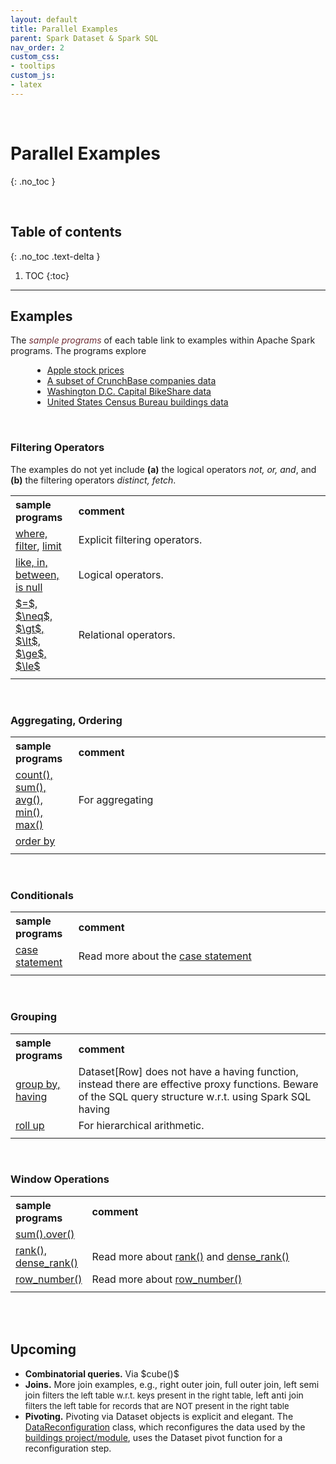 ```yaml
---
layout: default
title: Parallel Examples
parent: Spark Dataset & Spark SQL
nav_order: 2
custom_css:
- tooltips
custom_js:
- latex
---
```


<br>

# Parallel Examples
{: .no_toc }

<br>

## Table of contents
{: .no_toc .text-delta }

1. TOC
{:toc}

---


## Examples

The <span style="color: #722f37"><i>sample programs</i></span> of each table link to examples within Apache Spark programs.  The programs explore

<ul style="margin-left:35px">
  <li><a href="https://github.com/briefings/stocks" target="\_blank">Apple stock prices</a></li>
  <li><a href="https://github.com/briefings/firms" target="\_blank">A subset of CrunchBase companies data</a></li>
  <li><a href="https://github.com/briefings/bikeshare" target="\_blank">Washington D.C. Capital BikeShare data</a></li>
  <li><a href="https://github.com/briefings/buildings" target="\_blank">United States Census Bureau buildings data</a></li>
</ul>

<br>

### Filtering Operators

The examples do not yet include **(a)** the logical operators *not, or, and*, and **(b)** the filtering operators *distinct, fetch*.

<table>
  <tr>
      <th style="width:20%;text-align: left;">sample programs</th><th style="text-align: left;">comment</th>
  </tr>
  <tr>
    <td><a href="https://github.com/briefings/buildings/blob/master/src/main/scala/com/grey/queries/FilteringOperators.scala" target="\_blank">where, filter</a>, <a href="https://github.com/briefings/buildings/blob/master/src/main/scala/com/grey/queries/FundamentalClauses.scala" target="\_blank">limit</a> </td>
    <td>Explicit filtering operators.</td>
  </tr>
  <tr>    
    <td><a href="https://github.com/briefings/buildings/blob/master/src/main/scala/com/grey/queries/LogicalOperators.scala" target="\_blank">like, in, between,<br>is null</a></td>
    <td>Logical operators.</td>
  </tr>
  <tr>    
    <td><a href="https://github.com/briefings/buildings/blob/master/src/main/scala/com/grey/queries/RelationalOperators.scala" target="\_blank">$=$, $\neq$, $\gt$, $\lt$,<br>$\ge$, $\le$</a></td>
    <td>Relational operators.</td>
  </tr>
  <tr>
    <td></td>
    <td></td>
  </tr>
</table>

<br>

### Aggregating, Ordering

<table>
  <tr>
      <th style="width:20%;text-align: left;">sample programs</th><th style="text-align: left;">comment</th>
  </tr>
  <tr>    
    <td><a href="https://github.com/briefings/stocks/blob/master/src/main/scala/com/grey/queries/Aggregating.scala" target="\_blank">count(), sum(), avg(),<br>min(), max()</a></td>
    <td>For aggregating</td>
  </tr>
  <tr>    
    <td><a href="https://github.com/briefings/buildings/blob/master/src/main/scala/com/grey/queries/FundamentalClauses.scala" target="\_blank">order by</a></td>
    <td>&nbsp;</td>
  </tr>
  <tr>
    <td></td>
    <td></td>
  </tr>
</table>

<br>

### Conditionals

<table>
  <tr>
      <th style="width:20%;text-align: left;">sample programs</th><th style="text-align: left;">comment</th>
  </tr>
  <tr>
    <td><a href="https://github.com/briefings/stocks/blob/master/src/main/scala/com/grey/queries/Conditionals.scala" target="\_blank">case statement</a></td>
    <td>Read more about the <a href="https://spark.apache.org/docs/latest/api/sql/#when" target="\_blank">case statement</a></td>
  </tr>
  <tr>
    <td></td>
    <td></td>
  </tr>
</table>

<br>

### Grouping

<table>
  <tr>
      <th style="width:20%;text-align: left;">sample programs</th><th style="text-align: left;">comment</th>
  </tr>
  <tr>
    <td><a href="https://github.com/briefings/stocks/blob/master/src/main/scala/com/grey/queries/Grouping.scala" target="\_blank">group by, having</a></td>
    <td>Dataset[Row] does not have a having function, instead there are effective proxy functions. Beware of the SQL query structure w.r.t. using Spark SQL having</td>
  </tr>
  <tr>
    <td><a href="https://github.com/briefings/bikeshare/blob/master/src/main/scala/com/grey/queries/HierarchicalArithmetic.scala" target="\_blank">roll up</a></td>
    <td>For hierarchical arithmetic.</td>
  </tr>
  <tr>
    <td></td>
    <td></td>
  </tr>
</table>

<br>

### Window Operations

<table>
  <tr>
      <th style="width:20%;text-align: left;">sample programs</th><th style="text-align: left;">comment</th>
  </tr>
  <tr>
    <td><a href="https://github.com/briefings/bikeshare/blob/master/src/main/scala/com/grey/queries/ContinuousArithmetic.scala" target="\_blank">sum().over()</a></td>
    <td>&nbsp;</td>
  </tr>
  <tr>
    <td><a href="https://github.com/briefings/bikeshare/blob/master/src/main/scala/com/grey/queries/RankingArithmetic.scala" target="\_blank">rank(), dense_rank()</a></td>
    <td>Read more about <a href="https://spark.apache.org/docs/latest/api/sql/index.html#rank">rank()</a> and <a href="https://spark.apache.org/docs/latest/api/sql/index.html#dense_rank">dense_rank()</a></td>
  </tr>
  <tr>
    <td><a href="https://github.com/briefings/bikeshare/blob/master/src/main/scala/com/grey/queries/NumberingArithmetic.scala" target="\_blank">row_number()</a></td>
    <td>Read more about <a href="https://spark.apache.org/docs/latest/api/sql/index.html#row_number">row_number()</a></td>
  </tr>
  <tr>
    <td></td>
    <td></td>
  </tr>
</table>

<br>
<br>

## Upcoming

<ul>
  <li><b>Combinatorial queries.</b> Via $cube()$</li>
  <li><b>Joins.</b>  More join examples, e.g., right outer join, full outer join,  <span class="tooltip">left semi join
    <span class="tooltiptext" style="font-size: small">filters the left table w.r.t. keys present in the right table</span></span>,
    <span class="tooltip">left anti join <span class="tooltiptext" style="font-size: small">filters the left table for records
      that are NOT present in the right table</span> </span></li>
  <li><b>Pivoting.</b>  Pivoting via Dataset objects is explicit and elegant.  The
    <a href="https://github.com/briefings/buildings/blob/master/src/main/scala/com/grey/sources/DataReconfiguration.scala">DataReconfiguration</a>
    class, which reconfigures the data used by the <a href="https://github.com/briefings/buildings">buildings project/module</a>,
    uses the Dataset pivot function for a reconfiguration step.</li>
</ul>


<br>
<br>
<br>
<br>
